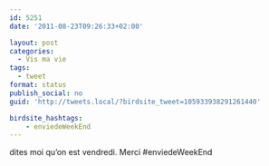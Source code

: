 ```yaml
---
id: 5251
date: '2011-08-23T09:26:33+02:00'

layout: post
categories:
  - Vis ma vie
tags:
  - tweet
format: status
publish_social: no
guid: 'http://tweets.local/?birdsite_tweet=105933938291261440'

birdsite_hashtags:
    - enviedeWeekEnd
---
```


dites moi qu’on est vendredi. Merci #enviedeWeekEnd